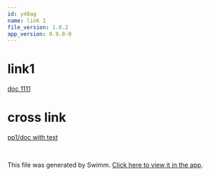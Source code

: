 ```yaml
---
id: y48ag
name: link 1
file_version: 1.0.2
app_version: 0.9.8-0
---
```


# link1

[doc 1111](doc-1111.0q7zd.sw.md)

# cross link

[pp1/doc with test](http://localhost:5000/repos/Z2l0aHViJTNBJTNBcHAxJTNBJTNBZXJhbi1zd2ltbQ==/docs/evrdf)

<br/>

This file was generated by Swimm. [Click here to view it in the app](http://localhost:5000/repos/Z2l0aHViJTNBJTNBdDElM0ElM0FlcmFuLXN3aW1t/docs/y48ag).